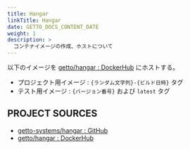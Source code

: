 ```yaml
---
title: Hangar
linkTitle: Hangar
date: GETTO_DOCS_CONTENT_DATE
weight: 1
description: >
  コンテナイメージの作成、ホストについて
---
```


以下のイメージを [getto/hangar : DockerHub](https://hub.docker.com/r/getto/hangar) にホストする。

- プロジェクト用イメージ : `{ランダム文字列}-{ビルド日時}` タグ
- テスト用イメージ : `{バージョン番号}` および `latest` タグ

## PROJECT SOURCES

- [getto-systems/hangar : GitHub](https://github.com/getto-systems/hangar)
- [getto/hangar : DockerHub](https://hub.docker.com/r/getto/hangar)

